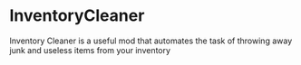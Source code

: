 # InventoryCleaner
Inventory Cleaner is a useful mod that automates the task of throwing away junk and useless items from your inventory
